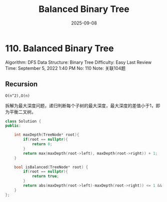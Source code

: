 ﻿---
layout: post
title: "Balanced Binary Tree"
date: 2025-09-08
categories: leetcode
tags: [leetcode, algorithm]
---
# 110. Balanced Binary Tree

Algorithm: DFS
Data Structure: Binary Tree
Difficulty: Easy
Last Review Time: September 5, 2022 1:40 PM
No: 110
Note: 关联104题

## Recursion

`O(n^2),O(n)`

拆解为最大深度问题，递归判断每个子树的最大深度，最大深度的差值小于1，即为平衡二叉树。

```cpp
class Solution {
public:

    int maxDepth(TreeNode* root){
        if(root == nullptr){
            return 0;
        }
        return max(maxDepth(root->left), maxDepth(root->right)) + 1;
    }

    bool isBalanced(TreeNode* root) {
        if(root == nullptr){
            return true;
        }
        return abs(maxDepth(root->left)-maxDepth(root->right)) <= 1 && isBalanced(root->left) && isBalanced(root->right);
    }
};
```
